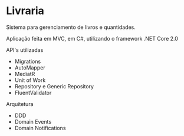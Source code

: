 # Livraria
Sistema para gerenciamento de livros e quantidades.

Aplicação feita em MVC, em C#, utilizando o framework .NET Core 2.0

API's utilizadas

- Migrations
- AutoMapper
- MediatR
- Unit of Work
- Repository e Generic Repository
- FluentValidator

Arquitetura

- DDD
- Domain Events
- Domain Notifications
